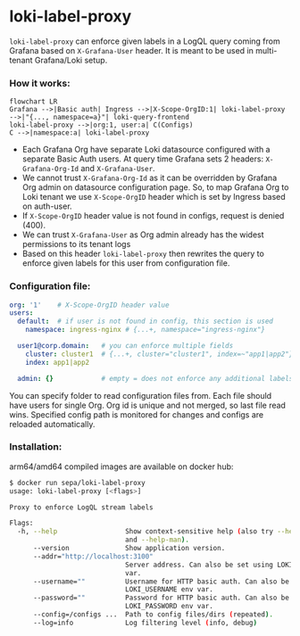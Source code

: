 loki-label-proxy
================

`loki-label-proxy` can enforce given labels in a LogQL query coming from Grafana based on `X-Grafana-User` header. It is meant to be used in multi-tenant Grafana/Loki setup.

### How it works:
```mermaid
flowchart LR
Grafana -->|Basic auth| Ingress -->|X-Scope-OrgID:1| loki-label-proxy -->|"{..., namespace=a}"| loki-query-frontend
loki-label-proxy -->|org:1, user:a| C(Configs)
C -->|namespace:a| loki-label-proxy
```
- Each Grafana Org have separate Loki datasource configured with a separate Basic Auth users. At query time Grafana sets 2 headers: `X-Grafana-Org-Id` and `X-Grafana-User`. 
- We cannot trust `X-Grafana-Org-Id` as it can be overridden by Grafana Org admin on datasource configuration page. So, to map Grafana Org to Loki tenant we use `X-Scope-OrgID` header which is set by Ingress based on auth-user.
- If `X-Scope-OrgID` header value is not found in configs, request is denied (400).
- We can trust `X-Grafana-User` as Org admin already has the widest permissions to its tenant logs
- Based on this header `loki-label-proxy` then rewrites the query to enforce given labels for this user from configuration file. 

### Configuration file:
```yaml
org: '1'    # X-Scope-OrgID header value
users:
  default:  # if user is not found in config, this section is used
    namespace: ingress-nginx # {...+, namespace="ingress-nginx"}

  user1@corp.domain:   # you can enforce multiple fields
    cluster: cluster1  # {...+, cluster="cluster1", index=~"app1|app2"}
    index: app1|app2

  admin: {}            # empty = does not enforce any additional labels
```
You can specify folder to read configuration files from. Each file should have users for single Org. Org id is unique and not merged, so last file read wins. Specified config path is monitored for changes and configs are reloaded automatically.

### Installation:
arm64/amd64 compiled images are available on docker hub: 
```sh
$ docker run sepa/loki-label-proxy
usage: loki-label-proxy [<flags>]

Proxy to enforce LogQL stream labels

Flags:
  -h, --help                 Show context-sensitive help (also try --help-long
                             and --help-man).
      --version              Show application version.
      --addr="http://localhost:3100"
                             Server address. Can also be set using LOKI_ADDR env
                             var.
      --username=""          Username for HTTP basic auth. Can also be set using
                             LOKI_USERNAME env var.
      --password=""          Password for HTTP basic auth. Can also be set using
                             LOKI_PASSWORD env var.
      --config=/configs ...  Path to config files/dirs (repeated).
      --log=info             Log filtering level (info, debug)
```
